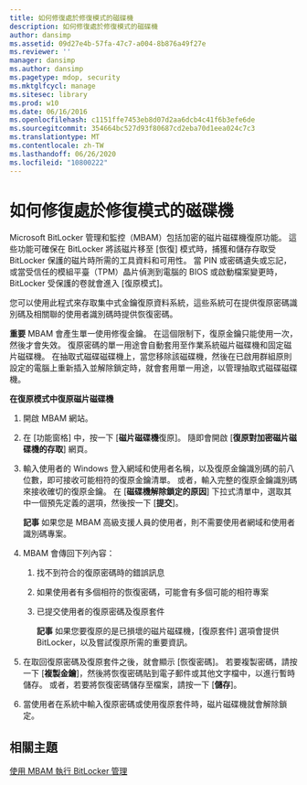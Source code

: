 ```yaml
---
title: 如何修復處於修復模式的磁碟機
description: 如何修復處於修復模式的磁碟機
author: dansimp
ms.assetid: 09d27e4b-57fa-47c7-a004-8b876a49f27e
ms.reviewer: ''
manager: dansimp
ms.author: dansimp
ms.pagetype: mdop, security
ms.mktglfcycl: manage
ms.sitesec: library
ms.prod: w10
ms.date: 06/16/2016
ms.openlocfilehash: c1151ffe7453eb8d07d2aa6dcb4c41f6b3efe6de
ms.sourcegitcommit: 354664bc527d93f80687cd2eba70d1eea024c7c3
ms.translationtype: MT
ms.contentlocale: zh-TW
ms.lasthandoff: 06/26/2020
ms.locfileid: "10800222"
---
```

# 如何修復處於修復模式的磁碟機


Microsoft BitLocker 管理和監控（MBAM）包括加密的磁片磁碟機復原功能。 這些功能可確保在 BitLocker 將該磁片移至 [恢復] 模式時，捕獲和儲存存取受 BitLocker 保護的磁片時所需的工具資料和可用性。 當 PIN 或密碼遺失或忘記，或當受信任的模組平臺（TPM）晶片偵測到電腦的 BIOS 或啟動檔案變更時，BitLocker 受保護的卷就會進入 [復原模式]。

您可以使用此程式來存取集中式金鑰復原資料系統，這些系統可在提供復原密碼識別碼及相關聯的使用者識別碼時提供恢復密碼。

**重要** MBAM 會產生單一使用修復金鑰。 在這個限制下，復原金鑰只能使用一次，然後才會失效。 復原密碼的單一用途會自動套用至作業系統磁片磁碟機和固定磁片磁碟機。 在抽取式磁碟磁碟機上，當您移除該磁碟機，然後在已啟用群組原則設定的電腦上重新插入並解除鎖定時，就會套用單一用途，以管理抽取式磁碟磁碟機。

 

**在復原模式中復原磁片磁碟機**

1.  開啟 MBAM 網站。

2.  在 [功能窗格] 中，按一下 [**磁片磁碟機**復原]。 隨即會開啟 [**復原對加密磁片磁碟機的存取**] 網頁。

3.  輸入使用者的 Windows 登入網域和使用者名稱，以及復原金鑰識別碼的前八位數，即可接收可能相符的復原金鑰清單。 或者，輸入完整的復原金鑰識別碼來接收確切的復原金鑰。 在 [**磁碟機解除鎖定的原因**] 下拉式清單中，選取其中一個預先定義的選項，然後按一下 [**提交**]。

    **記事** 如果您是 MBAM 高級支援人員的使用者，則不需要使用者網域和使用者識別碼專案。

     

4.  MBAM 會傳回下列內容：

    1.  找不到符合的復原密碼時的錯誤訊息

    2.  如果使用者有多個相符的恢復密碼，可能會有多個可能的相符專案

    3.  已提交使用者的復原密碼及復原套件

        **記事** 如果您要復原的是已損壞的磁片磁碟機，[復原套件] 選項會提供 BitLocker，以及嘗試復原所需的重要資訊。

         

5.  在取回復原密碼及復原套件之後，就會顯示 [恢復密碼]。 若要複製密碼，請按一下 [**複製金鑰**]，然後將恢復密碼貼到電子郵件或其他文字檔中，以進行暫時儲存。 或者，若要將恢復密碼儲存至檔案，請按一下 [**儲存**]。

6.  當使用者在系統中輸入復原密碼或使用復原套件時，磁片磁碟機就會解除鎖定。

## 相關主題


[使用 MBAM 執行 BitLocker 管理](performing-bitlocker-management-with-mbam.md)

 

 





